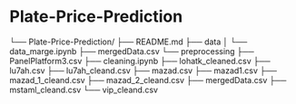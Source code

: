 # Plate-Price-Prediction

└── Plate-Price-Prediction/
    ├── README.md
    ├── data
    │   └── data_marge.ipynb
    ├── mergedData.csv
    └── preprocessing
        ├── PanelPlatform3.csv
        ├── cleaning.ipynb
        ├── lohatk_cleaned.csv
        ├── lu7ah.csv
        ├── lu7ah_cleand.csv
        ├── mazad.csv
        ├── mazad1.csv
        ├── mazad_1_cleand.csv
        ├── mazad_2_cleand.csv
        ├── mergedData.csv
        ├── mstaml_cleand.csv
        └── vip_cleand.csv
